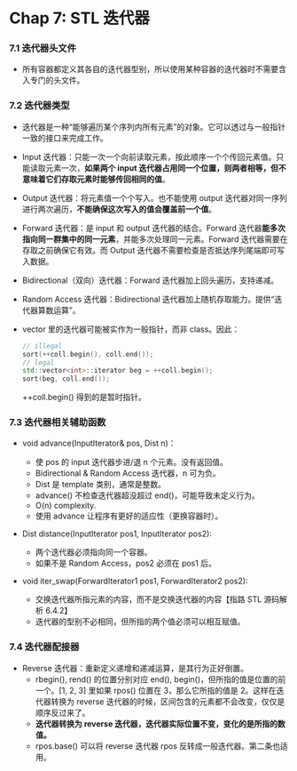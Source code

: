 # Chap 7: STL 迭代器

### 7.1 迭代器头文件

- 所有容器都定义其各自的迭代器型别，所以使用某种容器的迭代器时不需要含入专门的头文件。

### 7.2 迭代器类型

- 迭代器是一种“能够遍历某个序列内所有元素”的对象。它可以透过与一般指针一致的接口来完成工作。

- Input 迭代器：只能一次一个向前读取元素，按此顺序一个个传回元素值。只能读取元素一次，**如果两个 input 迭代器占用同一个位置，则两者相等，但不意味着它们存取元素时能够传回相同的值**。

- Output 迭代器：将元素值一个个写入。也不能使用 output 迭代器对同一序列进行两次遍历，**不能确保这次写入的值会覆盖前一个值**。

- Forward 迭代器：是 input 和 output 迭代器的结合。Forward 迭代器**能多次指向同一群集中的同一元素**，并能多次处理同一元素。Forward 迭代器需要在存取之前确保它有效。而 Output 迭代器不需要检查是否抵达序列尾端即可写入数据。

- Bidirectional（双向）迭代器：Forward 迭代器加上回头遍历，支持递减。

- Random Access 迭代器：Bidirectional 迭代器加上随机存取能力。提供“迭代器算数运算”。

- vector 里的迭代器可能被实作为一般指针，而非 class。因此：
  ```cpp
  // illegal
  sort(++coll.begin(), coll.end());
  // legal
  std::vector<int>::iterator beg = ++coll.begin();
  sort(beg, coll.end());
  ```
  
  ++coll.begin() 得到的是暂时指针。

### 7.3 迭代器相关辅助函数

- void advance(InputIterator& pos, Dist n)：
  - 使 pos 的 input 迭代器步进/退 n 个元素。没有返回值。
  - Bidirectional & Random Access 迭代器，n 可为负。
  - Dist 是 template 类别，通常是整数。
  - advance() 不检查迭代器超没超过 end()，可能导致未定义行为。
  - O(n) complexity.
  - 使用 advance 让程序有更好的适应性（更换容器时）。

- Dist distance(InputIterator pos1, InputIterator pos2):
  - 两个迭代器必须指向同一个容器。
  - 如果不是 Random Access，pos2 必须在 pos1 后。

- void iter_swap(ForwardIterator1 pos1, ForwardIterator2 pos2):
  - 交换迭代器所指元素的内容，而不是交换迭代器的内容【指路 STL 源码解析 6.4.2】
  - 迭代器的型别不必相同，但所指的两个值必须可以相互赋值。
  
### 7.4 迭代器配接器

- Reverse 迭代器：重新定义递增和递减运算，是其行为正好倒置。 
  - rbegin(), rend() 的位置分别对应 end(), begin()，但所指的值是位置的前一个。[1, 2, 3] 里如果 rpos() 位置在 3，那么它所指的值是 2。这样在迭代器转换为 reverse 迭代器的时候，区间包含的元素都不会改变，仅仅是顺序反过来了。
  - **迭代器转换为 reverse 迭代器，迭代器实际位置不变，变化的是所指的数值。**
  - rpos.base() 可以将 reverse 迭代器 rpos 反转成一般迭代器。第二条也适用。